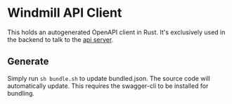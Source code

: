 # Windmill API Client

This holds an autogenerated OpenAPI client in Rust. It's exclusively used in the backend to talk to the [api server](../windmill-api/).

## Generate

Simply run `sh bundle.sh` to update bundled.json. The source code will automatically update.
This requires the swagger-cli to be installed for bundling.
